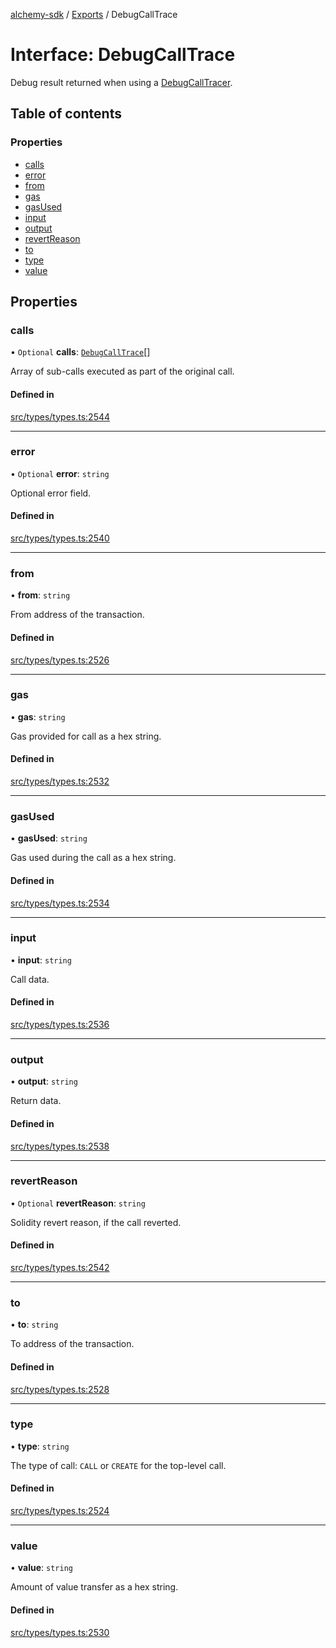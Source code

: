 [alchemy-sdk](../README.md) / [Exports](../modules.md) / DebugCallTrace

# Interface: DebugCallTrace

Debug result returned when using a [DebugCallTracer](DebugCallTracer.md).

## Table of contents

### Properties

- [calls](DebugCallTrace.md#calls)
- [error](DebugCallTrace.md#error)
- [from](DebugCallTrace.md#from)
- [gas](DebugCallTrace.md#gas)
- [gasUsed](DebugCallTrace.md#gasused)
- [input](DebugCallTrace.md#input)
- [output](DebugCallTrace.md#output)
- [revertReason](DebugCallTrace.md#revertreason)
- [to](DebugCallTrace.md#to)
- [type](DebugCallTrace.md#type)
- [value](DebugCallTrace.md#value)

## Properties

### calls

• `Optional` **calls**: [`DebugCallTrace`](DebugCallTrace.md)[]

Array of sub-calls executed as part of the original call.

#### Defined in

[src/types/types.ts:2544](https://github.com/alchemyplatform/alchemy-sdk-js/blob/4a7f568/src/types/types.ts#L2544)

___

### error

• `Optional` **error**: `string`

Optional error field.

#### Defined in

[src/types/types.ts:2540](https://github.com/alchemyplatform/alchemy-sdk-js/blob/4a7f568/src/types/types.ts#L2540)

___

### from

• **from**: `string`

From address of the transaction.

#### Defined in

[src/types/types.ts:2526](https://github.com/alchemyplatform/alchemy-sdk-js/blob/4a7f568/src/types/types.ts#L2526)

___

### gas

• **gas**: `string`

Gas provided for call as a hex string.

#### Defined in

[src/types/types.ts:2532](https://github.com/alchemyplatform/alchemy-sdk-js/blob/4a7f568/src/types/types.ts#L2532)

___

### gasUsed

• **gasUsed**: `string`

Gas used during the call as a hex string.

#### Defined in

[src/types/types.ts:2534](https://github.com/alchemyplatform/alchemy-sdk-js/blob/4a7f568/src/types/types.ts#L2534)

___

### input

• **input**: `string`

Call data.

#### Defined in

[src/types/types.ts:2536](https://github.com/alchemyplatform/alchemy-sdk-js/blob/4a7f568/src/types/types.ts#L2536)

___

### output

• **output**: `string`

Return data.

#### Defined in

[src/types/types.ts:2538](https://github.com/alchemyplatform/alchemy-sdk-js/blob/4a7f568/src/types/types.ts#L2538)

___

### revertReason

• `Optional` **revertReason**: `string`

Solidity revert reason, if the call reverted.

#### Defined in

[src/types/types.ts:2542](https://github.com/alchemyplatform/alchemy-sdk-js/blob/4a7f568/src/types/types.ts#L2542)

___

### to

• **to**: `string`

To address of the transaction.

#### Defined in

[src/types/types.ts:2528](https://github.com/alchemyplatform/alchemy-sdk-js/blob/4a7f568/src/types/types.ts#L2528)

___

### type

• **type**: `string`

The type of call: `CALL` or `CREATE` for the top-level call.

#### Defined in

[src/types/types.ts:2524](https://github.com/alchemyplatform/alchemy-sdk-js/blob/4a7f568/src/types/types.ts#L2524)

___

### value

• **value**: `string`

Amount of value transfer as a hex string.

#### Defined in

[src/types/types.ts:2530](https://github.com/alchemyplatform/alchemy-sdk-js/blob/4a7f568/src/types/types.ts#L2530)
